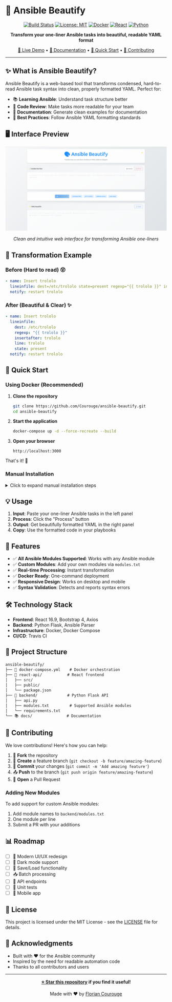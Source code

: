# 🎨 Ansible Beautify

<div align="center">

[![Build Status](https://travis-ci.com/Courouge/ansible-beautify.svg?branch=master)](https://travis-ci.com/Courouge/ansible-beautify)
[![License: MIT](https://img.shields.io/badge/License-MIT-yellow.svg)](LICENSE)
[![Docker](https://img.shields.io/badge/Docker-Ready-blue.svg)](docker-compose.yml)
[![React](https://img.shields.io/badge/React-16.9-blue.svg)](react-api/package.json)
[![Python](https://img.shields.io/badge/Python-3.x-green.svg)](backend/requirements.txt)

**Transform your one-liner Ansible tasks into beautiful, readable YAML format**

[🚀 Live Demo](#demo) • [📖 Documentation](#usage) • [🐳 Quick Start](#quick-start) • [🤝 Contributing](#contributing)

</div>

---

## ✨ What is Ansible Beautify?

Ansible Beautify is a web-based tool that transforms condensed, hard-to-read Ansible task syntax into clean, properly formatted YAML. Perfect for:

- 📚 **Learning Ansible**: Understand task structure better
- 🔧 **Code Review**: Make tasks more readable for your team
- 📝 **Documentation**: Generate clean examples for documentation
- 🎯 **Best Practices**: Follow Ansible YAML formatting standards

## 🖥️ Interface Preview

<div align="center">

![Ansible Beautify Interface](docs/images/ansible-beautify-interface.png)

*Clean and intuitive web interface for transforming Ansible one-liners*

</div>

## 🔄 Transformation Example

### Before (Hard to read) 😵
```yaml
- name: Insert trololo
  lineinfile: dest=/etc/trololo state=present regexp="{{ trololo }}" insertafter="trololo" line="trololo"
  notify: restart trololo
```

### After (Beautiful & Clear) ✨
```yaml
- name: Insert trololo
  lineinfile:
    dest: /etc/trololo
    regexp: "{{ trololo }}"
    insertafter: trololo
    line: trololo
    state: present
  notify: restart trololo
```

## 🚀 Quick Start

### Using Docker (Recommended)

1. **Clone the repository**
   ```bash
   git clone https://github.com/Courouge/ansible-beautify.git
   cd ansible-beautify
   ```

2. **Start the application**
   ```bash
   docker-compose up -d --force-recreate --build
   ```

3. **Open your browser**
   ```
   http://localhost:3000
   ```

That's it! 🎉

### Manual Installation

<details>
<summary>Click to expand manual installation steps</summary>

#### Backend Setup
```bash
cd backend
pip install -r requirements.txt
python api.py
```

#### Frontend Setup
```bash
cd react-api
npm install
npm start
```

</details>

## 💡 Usage

1. **Input**: Paste your one-liner Ansible tasks in the left panel
2. **Process**: Click the "Process" button
3. **Output**: Get beautifully formatted YAML in the right panel
4. **Copy**: Use the formatted code in your playbooks

## 🌟 Features

- ✅ **All Ansible Modules Supported**: Works with any Ansible module
- ✅ **Custom Modules**: Add your own modules via `modules.txt`
- ✅ **Real-time Processing**: Instant transformation
- ✅ **Docker Ready**: One-command deployment
- ✅ **Responsive Design**: Works on desktop and mobile
- ✅ **Syntax Validation**: Detects and reports syntax errors

## 🛠️ Technology Stack

- **Frontend**: React 16.9, Bootstrap 4, Axios
- **Backend**: Python Flask, Ansible Parser
- **Infrastructure**: Docker, Docker Compose
- **CI/CD**: Travis CI

## 📁 Project Structure

```
ansible-beautify/
├── 🐳 docker-compose.yml    # Docker orchestration
├── 📱 react-api/           # React frontend
│   ├── src/
│   ├── public/
│   └── package.json
├── 🐍 backend/             # Python Flask API
│   ├── api.py
│   ├── modules.txt         # Supported Ansible modules
│   └── requirements.txt
└── 📚 docs/               # Documentation
```

## 🤝 Contributing

We love contributions! Here's how you can help:

1. 🍴 **Fork** the repository
2. 🌿 **Create** a feature branch (`git checkout -b feature/amazing-feature`)
3. 💾 **Commit** your changes (`git commit -m 'Add amazing feature'`)
4. 📤 **Push** to the branch (`git push origin feature/amazing-feature`)
5. 🔄 **Open** a Pull Request

### Adding New Modules

To add support for custom Ansible modules:
1. Add module names to `backend/modules.txt`
2. One module per line
3. Submit a PR with your additions

## 📊 Roadmap

- [ ] 🎨 Modern UI/UX redesign
- [ ] 🌙 Dark mode support
- [ ] 💾 Save/Load functionality
- [ ] 📥 Batch processing
- [ ] 🔗 API endpoints
- [ ] 🧪 Unit tests
- [ ] 📱 Mobile app

## 📄 License

This project is licensed under the MIT License - see the [LICENSE](LICENSE) file for details.

## 🙏 Acknowledgments

- Built with ❤️ for the Ansible community
- Inspired by the need for readable automation code
- Thanks to all contributors and users

---

<div align="center">

**[⭐ Star this repository](https://github.com/Courouge/ansible-beautify) if you find it useful!**

Made with ❤️ by [Florian Courouge](https://fr.linkedin.com/in/floriancourouge)

</div>
